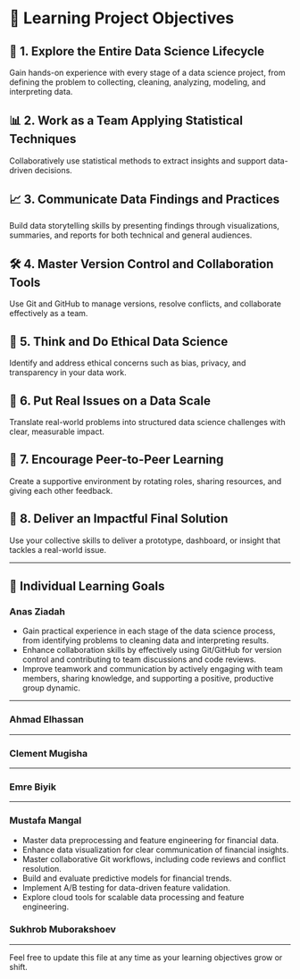 # 🌟 Learning Project Objectives

## 🎯 1. Explore the Entire Data Science Lifecycle  

Gain hands-on experience with every stage of a data science project, from
 defining the problem to collecting, cleaning, analyzing, modeling, and
  interpreting data.

## 📊 2. Work as a Team Applying Statistical Techniques  

Collaboratively use statistical methods to extract insights and support
 data-driven decisions.

## 📈 3. Communicate Data Findings and Practices  

Build data storytelling skills by presenting findings through visualizations,
 summaries, and reports for both technical and general audiences.

## 🛠️ 4. Master Version Control and Collaboration Tools  

Use Git and GitHub to manage versions, resolve conflicts, and collaborate
 effectively as a team.

## 🧭 5. Think and Do Ethical Data Science  

Identify and address ethical concerns such as bias, privacy, and transparency
 in your data work.

## 🧩 6. Put Real Issues on a Data Scale  

Translate real-world problems into structured data science challenges with
 clear, measurable impact.

## 🤝 7. Encourage Peer-to-Peer Learning  

Create a supportive environment by rotating roles, sharing resources, and giving
 each other feedback.

## 🚀 8. Deliver an Impactful Final Solution  

Use your collective skills to deliver a prototype, dashboard, or insight that
 tackles a real-world issue.

---

## 👥 Individual Learning Goals

### Anas Ziadah

- Gain practical experience in each stage of the data science process, from
 identifying problems to cleaning data and interpreting results.  
- Enhance collaboration skills by effectively using Git/GitHub for version
 control and contributing to team discussions and code reviews.  
- Improve teamwork and communication by actively engaging with team members,
 sharing knowledge, and supporting a positive, productive group dynamic.

---

### Ahmad Elhassan

---

### Clement Mugisha

---

### Emre Biyik

---

### Mustafa Mangal

- Master data preprocessing and feature engineering for financial data.
- Enhance data visualization for clear communication of financial insights.
- Master collaborative Git workflows, including code reviews and conflict resolution.
- Build and evaluate predictive models for financial trends.
- Implement A/B testing for data-driven feature validation.
- Explore cloud tools for scalable data processing and feature engineering.

### Sukhrob Muborakshoev

---

Feel free to update this file at any time as your learning
objectives grow or shift.
